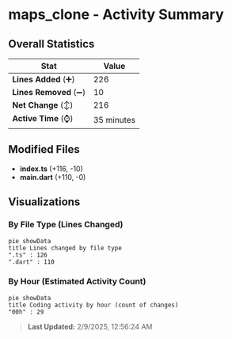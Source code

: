 # maps_clone - Activity Summary 

## Overall Statistics

| Stat                   | Value                                                             |
| ---------------------- | ----------------------------------------------------------------- |
| **Lines Added** (➕)   | 226                                          |
| **Lines Removed** (➖) | 10                                        |
| **Net Change** (↕)    | 216                |
| **Active Time** (⌚)   | 35 minutes |


## Modified Files
- **index.ts** (+116, -10)
- **main.dart** (+110, -0)

## Visualizations

### By File Type (Lines Changed)

```mermaid
pie showData
title Lines changed by file type
".ts" : 126
".dart" : 110
```

### By Hour (Estimated Activity Count)

```mermaid
pie showData
title Coding activity by hour (count of changes)
"00h" : 29
```


> **Last Updated:** 2/9/2025, 12:56:24 AM